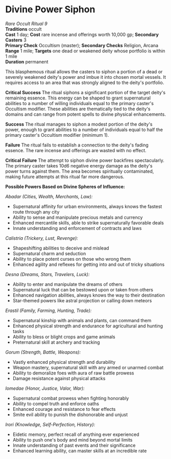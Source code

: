# Divine Power Siphon
*Rare Occult Ritual 9*  
**Traditions** occult  
**Cast** 1 day; **Cost** rare incense and offerings worth 10,000 gp; **Secondary Casters** 3  
**Primary Check** Occultism (master); **Secondary Checks** Religion, Arcana  
**Range** 1 mile; **Targets** one dead or weakened deity whose portfolio is within 1 mile  
**Duration** permanent  

This blasphemous ritual allows the casters to siphon a portion of a dead or severely weakened deity's power and imbue it into chosen mortal vessels. It requires access to an area that was strongly aligned to the deity's portfolio.

**Critical Success** The ritual siphons a significant portion of the target deity's remaining essence. This energy can be shaped to grant supernatural abilities to a number of willing individuals equal to the primary caster's Occultism modifier. These abilities are thematically tied to the deity's domains and can range from potent spells to divine physical enhancements.  

**Success** The ritual manages to siphon a modest portion of the deity's power, enough to grant abilities to a number of individuals equal to half the primary caster's Occultism modifier (minimum 1).

**Failure** The ritual fails to establish a connection to the deity's fading essence. The rare incense and offerings are wasted with no effect.

**Critical Failure** The attempt to siphon divine power backfires spectacularly. The primary caster takes 10d6 negative energy damage as the deity's power turns against them. The area becomes spiritually contaminated, making future attempts at this ritual far more dangerous.

**Possible Powers Based on Divine Spheres of Influence:**

*Abadar (Cities, Wealth, Merchants, Law):*
- Supernatural affinity for urban environments, always knows the fastest route through any city
- Ability to sense and manipulate precious metals and currency
- Enhanced mercantile skills, able to strike supernaturally favorable deals
- Innate understanding and enforcement of contracts and laws

*Calistria (Trickery, Lust, Revenge):*  
- Shapeshifting abilities to deceive and mislead
- Supernatural charm and seduction  
- Ability to place potent curses on those who wrong them
- Enhanced agility and reflexes for getting into and out of tricky situations

*Desna (Dreams, Stars, Travelers, Luck):*
- Ability to enter and manipulate the dreams of others
- Supernatural luck that can be bestowed upon or taken from others  
- Enhanced navigation abilities, always knows the way to their destination
- Star-themed powers like astral projection or calling down meteors

*Erastil (Family, Farming, Hunting, Trade):*  
- Supernatural kinship with animals and plants, can command them
- Enhanced physical strength and endurance for agricultural and hunting tasks
- Ability to bless or blight crops and game animals  
- Preternatural skill at archery and tracking

*Gorum (Strength, Battle, Weapons):* 
- Vastly enhanced physical strength and durability
- Weapon mastery, supernatural skill with any armed or unarmed combat
- Ability to demoralize foes with aura of raw battle prowess
- Damage resistance against physical attacks

*Iomedae (Honor, Justice, Valor, War):*
- Supernatural combat prowess when fighting honorably  
- Ability to compel truth and enforce oaths
- Enhanced courage and resistance to fear effects
- Smite evil ability to punish the dishonorable and unjust  

*Irori (Knowledge, Self-Perfection, History):*
- Eidetic memory, perfect recall of anything ever experienced
- Ability to push one's body and mind beyond mortal limits 
- Innate understanding of past events and their significance
- Enhanced learning ability, can master skills at an incredible rate